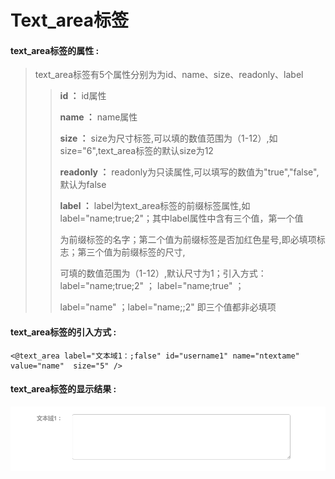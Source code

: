 # Text\_area**标签**

#### text\_area**标签的属性 :**

> text\_area标签有5个属性分别为为id、name、size、readonly、label
>
> > **id ：** id属性
> >
> > **name ：** name属性
> >
> > **size ：** size为尺寸标签,可以填的数值范围为（1-12）,如size="6",text\_area标签的默认size为12
> >
> > **readonly ：** readonly为只读属性,可以填写的数值为"true","false",默认为false
> >
> > **label ：** label为text\_area标签的前缀标签属性,如label="name;true;2"；其中label属性中含有三个值，第一个值
> >
> > 为前缀标签的名字；第二个值为前缀标签是否加红色星号,即必填项标志；第三个值为前缀标签的尺寸,
> >
> > 可填的数值范围为（1-12）,默认尺寸为1；引入方式：label="name;true;2" ； label="name;true" ；
> >
> > label="name" ；label="name;;2" 即三个值都非必填项

#### text\_area标签的引入方式 :

```
<@text_area label="文本域1：;false" id="username1" name="ntextame" value="name"  size="5" />
```
#### text\_area标签的显示结果 :

![](/assets/text_area.png)

